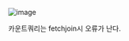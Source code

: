 ![image](https://user-images.githubusercontent.com/108928206/197392305-2ceb62f8-278f-42a8-b3fb-73595deb4a3e.png)

카운트쿼리는 fetchjoin시 오류가 난다.
